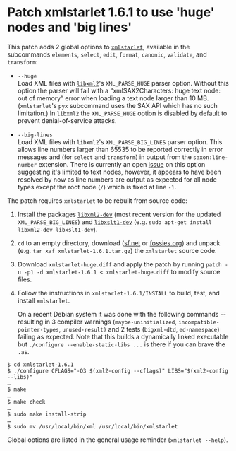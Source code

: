 [xmlstarlet-home]: <https://xmlstar.sourceforge.net/> "'xmlstarlet' on SourceForge"
[xmlstarlet-files-sf]: <https://sourceforge.net/projects/xmlstar/files> "'xmlstarlet files' on SourceForge"
[xmlstarlet-files-fossies]: <https://fossies.org/linux/www/xmlstarlet-1.6.1.tar.gz> "xmlstarlet-1.6.1.tar.gz on Fossies"
[libxml2-home]: <https://gitlab.gnome.org/GNOME/libxml2/-/wikis/home> "'libxml2 Wiki Home' on gitlab.gnome.org"
[biglines-issue]: <https://gitlab.gnome.org/GNOME/libxml2/-/issues/361> "Issue 'Incorrect line number reported if higher than 65535 in some cases' on gitlab.gnome.org"
[debian-libxml2-dev]: <https://packages.debian.org/bookworm/libxml2-dev> "'libxml2-dev' on packages.debian.org"
[debian-libxslt1-dev]: <https://packages.debian.org/bookworm/libxslt1-dev> "'libxslt1-dev' on packages.debian.org"


# Patch xmlstarlet 1.6.1 to use 'huge' nodes and 'big lines'

This patch adds 2 global options to [`xmlstarlet`][xmlstarlet-home], 
available in the subcommands `elements`, `select`, `edit`, `format`, 
`canonic`, `validate`, and `transform`:

- `--huge`  
   Load XML files with [`libxml2`][libxml2-home]'s `XML_PARSE_HUGE` 
   parser option. Without this option the parser will fail with a 
   <q>xmlSAX2Characters: huge text node: out of memory</q> error when 
   loading a text node larger than 10 MB. (`xmlstarlet`'s `pyx` 
   subcommand uses the SAX API which has no such limitation.) 
   In `libxml2` the `XML_PARSE_HUGE` option is disabled by default to 
   prevent denial-of-service attacks.

- `--big-lines`  
   Load XML files with `libxml2`'s `XML_PARSE_BIG_LINES` parser option. 
   This allows line numbers larger than 65535 to be reported correctly 
   in error messages and (for `select` and `transform`) in output from 
   the `saxon:line-number` extension. 
   There is currently an open [issue][biglines-issue] on this option 
   suggesting it's limited to text nodes, however, it appears to have 
   been resolved by now as line numbers are output as expected for all 
   node types except the root node (`/`) which is fixed at line `-1`.

The patch requires `xmlstarlet` to be rebuilt from source code:

1. Install the packages [`libxml2-dev`][debian-libxml2-dev] 
   (most recent version for the updated `XML_PARSE_BIG_LINES`) and 
   [`libxslt1-dev`][debian-libxslt1-dev] 
   (e.g. `sudo apt-get install libxml2-dev libxslt1-dev`).
2. `cd` to an empty directory, download ([sf.net][xmlstarlet-files-sf] 
   or [fossies.org][xmlstarlet-files-fossies])
   and unpack (e.g. `tar xaf xmlstarlet-1.6.1.tar.gz`)
   the `xmlstarlet` source code.
3. Download `xmlstarlet-huge.diff` and apply the patch by running 
   `patch -u -p1 -d xmlstarlet-1.6.1 < xmlstarlet-huge.diff` 
   to modify source files.
4. Follow the instructions in `xmlstarlet-1.6.1/INSTALL` to build, 
   test, and install `xmlstarlet`.

   On a recent Debian system it was done with the following commands 
   -- resulting in 3 compiler warnings (`maybe-uninitialized`, 
   `incompatible-pointer-types`, `unused-result)` and 2 tests 
   (`bigxml-dtd`, `ed-namespace`) failing as expected. 
   Note that this builds a dynamically linked executable but 
   `./configure --enable-static-libs ...` is there if you can brave 
   the `.a`s.
```lang-shell
$ cd xmlstarlet-1.6.1
$ ./configure CFLAGS="-O3 $(xml2-config --cflags)" LIBS="$(xml2-config --libs)"
…
$ make
…
$ make check
…
$ sudo make install-strip
…
$ sudo mv /usr/local/bin/xml /usr/local/bin/xmlstarlet
```

Global options are listed in the general usage reminder (`xmlstarlet --help`).
